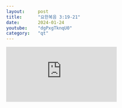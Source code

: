```yaml
---
layout:     post
title:      "요한복음 3:19-21"
date:       2024-01-24
youtube:    "dgPxgTknqU0"
category:   "qt"
---
```


<div class="youtube margin-large">
    <iframe src="https://www.youtube.com/embed/dgPxgTknqU0" title="YouTube video player" frameborder="0" allow="accelerometer; autoplay; clipboard-write; encrypted-media; gyroscope; picture-in-picture; web-share" allowfullscreen></iframe>
</div>